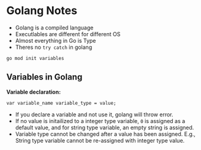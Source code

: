 # Golang Notes

- Golang is a compiled language
- Executlables are different for different OS
- Almost everything in Go is Type
- Theres no `try catch` in golang

`go mod init variables`

## Variables in Golang

**Variable declaration:**

`var variable_name variable_type = value;`

- If you declare a variable and not use it, golang will throw error.
- If no value is initailized to a integer type variable, `0` is assigned as a default value, and for string type variable, an empty string is assigned.
- Variable type cannot be changed after a value has been assigned. E.g., String type variable cannot be re-assigned with integer type value.
